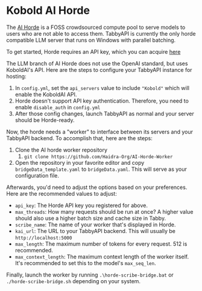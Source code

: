 # Kobold AI Horde
The [AI Horde](https://aihorde.net/) is a FOSS crowdsourced compute pool to serve models to users who are not able to access them. TabbyAPI is currently the only horde compatible LLM server that runs on Windows with parallel batching.

To get started, Horde requires an API key, which you can acquire [here](https://stablehorde.net/register)

The LLM branch of AI Horde does not use the OpenAI standard, but uses KoboldAI's API. Here are the steps to configure your TabbyAPI instance for hosting:

1. In `config.yml`, set the `api_servers` value to include `"Kobold"` which will enable the KoboldAI API.
2. Horde doesn't support API key authentication. Therefore, you need to enable `disable_auth` in `config.yml`
3. After those config changes, launch TabbyAPI as normal and your server should be Horde-ready.

Now, the horde needs a "worker" to interface between its servers and your TabbyAPI backend. To accomplish that, here are the steps:

1. Clone the AI horde worker repository
   1. `git clone https://github.com/Haidra-Org/AI-Horde-Worker`
2. Open the repository in your favorite editor and copy `bridgeData_template.yaml` to `bridgeData.yaml`. This will serve as your configuration file.

Afterwards, you'd need to adjust the options based on your preferences. Here are the recommended values to adjust:

- `api_key`: The Horde API key you registered for above.
- `max_threads`: How many requests should be run at once? A higher value should also use a higher batch size and cache size in Tabby.
- `scribe_name`: The name of your worker that's displayed in Horde.
- `kai_url`: The URL to your TabbyAPI backend. This will usually be `http://localhost:5000`
- `max_length`: The maximum number of tokens for every request. 512 is recommended.
- `max_context_length`: The maximum context length of the worker itself. It's recommended to set this to the model's `max_seq_len`.

Finally, launch the worker by running `.\horde-scribe-bridge.bat` or `./horde-scribe-bridge.sh` depending on your system.